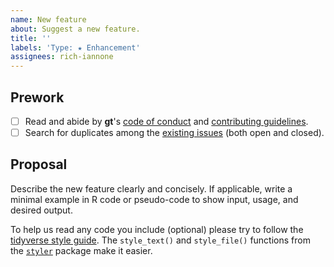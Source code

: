 ```yaml
---
name: New feature
about: Suggest a new feature.
title: ''
labels: 'Type: ★ Enhancement'
assignees: rich-iannone
---
```


## Prework

- [ ] Read and abide by **gt**'s [code of conduct](https://www.contributor-covenant.org/version/2/0/code_of_conduct/) and [contributing guidelines](https://github.com/rstudio/gt/blob/master/.github/CONTRIBUTING.md).
- [ ] Search for duplicates among the [existing issues](https://github.com/rstudio/gt/issues) (both open and closed).

## Proposal

Describe the new feature clearly and concisely. If applicable, write a minimal example in R code or pseudo-code to show input, usage, and desired output.

To help us read any code you include (optional) please try to follow the [tidyverse style guide](https://style.tidyverse.org/). The `style_text()` and `style_file()` functions from the [`styler`](https://github.com/r-lib/styler) package make it easier.
